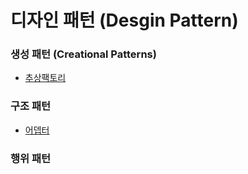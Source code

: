 # 디자인 패턴 (Desgin Pattern)

### 생성 패턴 (Creational Patterns)
- [추상팩토리](https://github.com/myungsworld/designPattern/tree/main/abstractFacotry)

### 구조 패턴
- [어뎁터]()
### 행위 패턴
